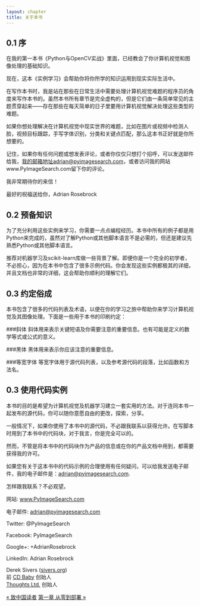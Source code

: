 ```yaml
---
layout: chapter
title: 关于本书
---
```


<h2 id="sec-0-1">0.1 序</h2>
在我的第一本书《Python与OpenCV实战》里面，已经教会了你计算机视觉和图像处理的基础知识。

现在，这本《实例学习》会帮助你将你所学的知识运用到现实实际生活中。

在写作本书时，我是站在那些在日常生活中需要处理计算机视觉难题的程序员的角度来写作本书的。虽然本书所有章节是完全虚构的，但是它们由一条简单常见的主题贯穿起来——存在那些在每天简单的日子里要用计算机视觉解决处理这些类型的难题。

如果你想处理解决在计算机视觉中现实世界的难题，比如在图片或视频中检测人脸，视频目标跟踪，手写字体识别，分类和关键点匹配，那么这本书正好就是你所想要的。

记住，如果你有任何问题或想发表评论，或者你仅仅只想打个招呼，可以发送邮件给我，我的邮箱地址adrian@pyimagesearch.com，或者访问我的网站www.PyImageSearch.com留下你的评论。

我非常期待你的来信！

最好的祝福送给你，Adrian Rosebrock

<h2 id="sec-0-2">0.2 预备知识</h2>
为了充分利用这些实例来学习，你需要一点点编程经历。本书中所有的例子都是用Python来完成的，虽然对了解Python或其他脚本语言不是必需的，但还是建议先熟悉Python或其他脚本语言。

推荐对机器学习及scikit-learn库做一些背景了解。即便你是一个完全的初学者，不必担心，因为在本书中包含了很多示例代码。你会发现这些实例都极其的详细，并且文档也非常的详细，这会帮助你顺利的理解它们。

<h2 id="sec-0-3">0.3 约定俗成</h2>
本书包含了很多的代码列表及术语，以便在你的学习之旅中帮助你来学习计算机视觉及其图像处理。下面是一些用于本书的印刷约定：

###斜体
斜体用来表示关键短语及你需要注意的重要信息。也有可能是定义的数学等式或公式的意义。

###黑体
黑体用来表示你应该注意的重要信息。

###等宽字体
等宽字体用于源代码列表，以及参考源代码的段落，比如函数和方法名。

<h2 id="sec-0-3">0.3 使用代码实例</h2>
本书的目的是希望为计算机视觉及机器学习建立一套实用的方法。对于连同本书一起发布的源代码，你可以随你意愿自由的更改，探索，分享。

一般情况下，如果你使用了本书中的源代码，不必跟我联系以获得允许。在写脚本时用到了本书中的代码块，对于我言，你是完全可以的。

然而，不管是将本书中的代码块作为产品的信息或在你的产品文档中用到，都需要获得我的许可。

如果您有关于这本书中的代码示例的合理使用有任何疑问，可以给我发送电子邮件，我的电子邮件是：[adrian@pyimagesearch.com]().

怎样跟我联系？不必观望。

网站: www.PyImageSearch.com

电子邮件: adrian@pyimagesearch.com

Twitter: @PyImageSearch

Facebook: PyImageSearch

Google+: +AdrianRosebrock

LinkedIn: Adrian Rosebrock

<p class="align-right">Derek Sivers (<a href="http://sivers.org">sivers.org</a>)<br />
前 <a href="http://www.cdbaby.com/">CD Baby</a> 创始人<br />
<a href="http://thoughts.pro/">Thoughts Ltd.</a> 创始人</p>

<div class="navigation">
  <a class="prev_page" href="preface.html">&laquo; 致中国读者</a>
  <a class="next_page" href="chapter1.html">第一章 从零到部署 &raquo;</a>
</div>
